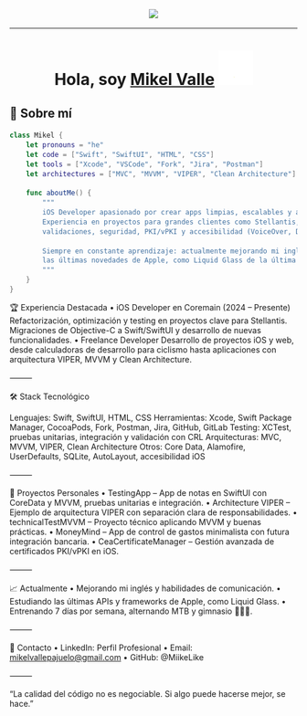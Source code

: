 <p align="center">
  <img src="https://miro.medium.com/max/2048/1*OohqW5DGh9CQS4hLY5FXzA.png" height="230"/>
</p>
<hr>
<h1 align="center">Hola, soy <a href="https://github.com/MiikeLike">Mikel Valle</a> <img src="https://github.com/Kathryn-Jie/Kathryn-Jie/blob/main/wave.gif" width="60px"/></h1>

## 🚀 Sobre mí

```swift
class Mikel {
    let pronouns = "he"
    let code = ["Swift", "SwiftUI", "HTML", "CSS"]
    let tools = ["Xcode", "VSCode", "Fork", "Jira", "Postman"]
    let architectures = ["MVC", "MVVM", "VIPER", "Clean Architecture"]
    
    func aboutMe() {
        """
        iOS Developer apasionado por crear apps limpias, escalables y accesibles.
        Experiencia en proyectos para grandes clientes como Stellantis, trabajando con 
        validaciones, seguridad, PKI/vPKI y accesibilidad (VoiceOver, Dynamic Type).
        
        Siempre en constante aprendizaje: actualmente mejorando mi inglés y explorando 
        las últimas novedades de Apple, como Liquid Glass de la última WWDC.
        """
    }
}
```
🏆 Experiencia Destacada
	•	iOS Developer en Coremain (2024 – Presente)
Refactorización, optimización y testing en proyectos clave para Stellantis.
Migraciones de Objective-C a Swift/SwiftUI y desarrollo de nuevas funcionalidades.
	•	Freelance Developer
Desarrollo de proyectos iOS y web, desde calculadoras de desarrollo para ciclismo
hasta aplicaciones con arquitectura VIPER, MVVM y Clean Architecture.

⸻

🛠 Stack Tecnológico

Lenguajes: Swift, SwiftUI, HTML, CSS
Herramientas: Xcode, Swift Package Manager, CocoaPods, Fork, Postman, Jira, GitHub, GitLab
Testing: XCTest, pruebas unitarias, integración y validación con CRL
Arquitecturas: MVC, MVVM, VIPER, Clean Architecture
Otros: Core Data, Alamofire, UserDefaults, SQLite, AutoLayout, accesibilidad iOS

⸻

📂 Proyectos Personales
	•	TestingApp – App de notas en SwiftUI con CoreData y MVVM, pruebas unitarias e integración.
	•	Architecture VIPER – Ejemplo de arquitectura VIPER con separación clara de responsabilidades.
	•	technicalTestMVVM – Proyecto técnico aplicando MVVM y buenas prácticas.
	•	MoneyMind – App de control de gastos minimalista con futura integración bancaria.
	•	CeaCertificateManager – Gestión avanzada de certificados PKI/vPKI en iOS.

⸻

📈 Actualmente
	•	Mejorando mi inglés y habilidades de comunicación.
	•	Estudiando las últimas APIs y frameworks de Apple, como Liquid Glass.
	•	Entrenando 7 días por semana, alternando MTB y gimnasio 💪🚴‍♂️.

⸻

📧 Contacto
	•	LinkedIn: Perfil Profesional
	•	Email: mikelvallepajuelo@gmail.com
	•	GitHub: @MiikeLike

⸻

“La calidad del código no es negociable. Si algo puede hacerse mejor, se hace.”
